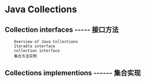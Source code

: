 # Java Collections  

## Collection interfaces   ----- 接口方法  

		Overview of Java Collections
		Iterable interface
		collection interface
		集合方法实例

## Collections implementions   ------  集合实现







